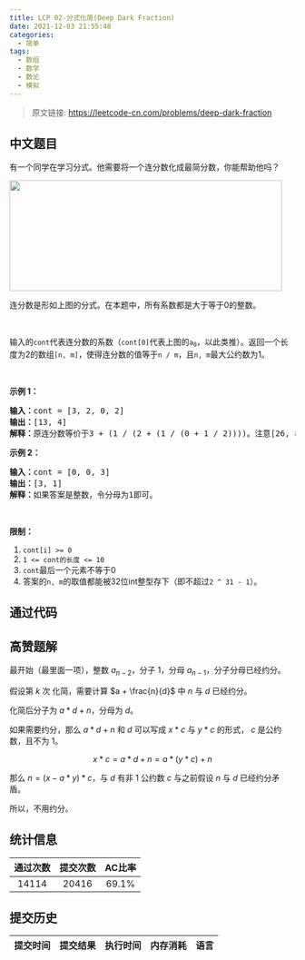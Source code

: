 ```yaml
---
title: LCP 02-分式化简(Deep Dark Fraction)
date: 2021-12-03 21:55:48
categories:
  - 简单
tags:
  - 数组
  - 数学
  - 数论
  - 模拟
---
```


> 原文链接: https://leetcode-cn.com/problems/deep-dark-fraction




## 中文题目
<div><p>有一个同学在学习分式。他需要将一个连分数化成最简分数，你能帮助他吗？</p>

<p><img alt="" src="https://assets.leetcode-cn.com/aliyun-lc-upload/uploads/2019/09/09/fraction_example_1.jpg" style="height: 195px; width: 480px;" /></p>

<p>连分数是形如上图的分式。在本题中，所有系数都是大于等于0的整数。</p>

<p> </p>

<p>输入的<code>cont</code>代表连分数的系数（<code>cont[0]</code>代表上图的<code>a<sub>0</sub></code>，以此类推）。返回一个长度为2的数组<code>[n, m]</code>，使得连分数的值等于<code>n / m</code>，且<code>n, m</code>最大公约数为1。</p>

<p> </p>

<p><strong>示例 1：</strong></p>

<pre>
<strong>输入：</strong>cont = [3, 2, 0, 2]
<strong>输出：</strong>[13, 4]
<strong>解释：</strong>原连分数等价于3 + (1 / (2 + (1 / (0 + 1 / 2))))。注意[26, 8], [-13, -4]都不是正确答案。</pre>

<p><strong>示例 2：</strong></p>

<pre>
<strong>输入：</strong>cont = [0, 0, 3]
<strong>输出：</strong>[3, 1]
<strong>解释：</strong>如果答案是整数，令分母为1即可。</pre>

<p> </p>

<p><strong>限制：</strong></p>

<ol>
	<li><code>cont[i] >= 0</code></li>
	<li><code>1 <= cont的长度 <= 10</code></li>
	<li><code>cont</code>最后一个元素不等于0</li>
	<li>答案的<code>n, m</code>的取值都能被32位int整型存下（即不超过<code>2 ^ 31 - 1</code>）。</li>
</ol>
</div>

## 通过代码
<RecoDemo>
</RecoDemo>


## 高赞题解
最开始（最里面一项），整数 $a_{n-2}$，分子 $1$，分母 $a_{n-1}$，分子分母已经约分。

假设第 $k$ 次 化简，需要计算 $a + \frac{n}{d}$ 中 $n$ 与 $d$ 已经约分。

化简后分子为 $a*d+n$，分母为 $d$。

如果需要约分，那么 $a*d+n$ 和 $d$ 可以写成 $x*c$ 与 $y*c$ 的形式， $c$ 是公约数，且不为 $1$。

$$
x*c = a*d+n = a*(y*c)+n
$$

那么 $n = (x - a*y)*c$，与 $d$ 有非 $1$ 公约数 $c$ 与之前假设 $n$ 与 $d$ 已经约分矛盾。

所以，不用约分。

## 统计信息
| 通过次数 | 提交次数 | AC比率 |
| :------: | :------: | :------: |
|    14114    |    20416    |   69.1%   |

## 提交历史
| 提交时间 | 提交结果 | 执行时间 |  内存消耗  | 语言 |
| :------: | :------: | :------: | :--------: | :--------: |
